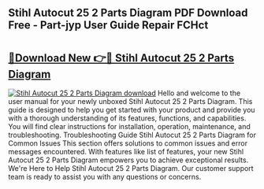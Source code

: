 ## Stihl Autocut 25 2 Parts Diagram PDF Download Free - Part-jyp User Guide Repair FCHct

# <h2><a href="http://dfpnuhx.blite.top/?on=Stihl+Autocut+25+2+Parts+Diagram">🔗Download New 👉🔴 Stihl Autocut 25 2 Parts Diagram</a></h2>

[![Stihl Autocut 25 2 Parts Diagram download](https://i.imgur.com/lujVjoI.png)](http://dfpnuhx.blite.top/?on=Stihl+Autocut+25+2+Parts+Diagram)
Hello and welcome to the user manual for your newly unboxed Stihl Autocut 25 2 Parts Diagram. This guide is designed to help you get started with your product and provide you with a thorough understanding of its features, functions, and capabilities. You will find clear instructions for installation, operation, maintenance, and troubleshooting. Troubleshooting Guide Stihl Autocut 25 2 Parts Diagram for Common Issues This section offers solutions to common issues and error messages encountered. With features like list of features, your new Stihl Autocut 25 2 Parts Diagram empowers you to achieve exceptional results. We're Here to Help Stihl Autocut 25 2 Parts Diagram. Our customer support team is ready to assist you with any questions or concerns.
